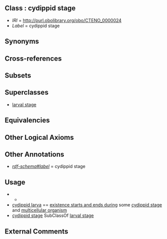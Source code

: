 
## Class : cydippid stage

 * *IRI* = http://purl.obolibrary.org/obo/CTENO_0000024
 * *Label* = cydippid stage

## Synonyms


## Cross-references


## Subsets


## Superclasses

 * [larval stage](../../UBERON/69/UBERON_0000069.md)

## Equivalencies


## Other Logical Axioms


## Other Annotations

 * *[rdf-schema#label](../../el/rdf-schema#label.md)* = cydippid stage

## Usage

 * -
 * [cydippid larva](../../CTENO/23/CTENO_0000023.md) == [existence starts and ends during](../../core#existence/ng/core#existence_starts_and_ends_during.md) some [cydippid stage](../../CTENO/24/CTENO_0000024.md) and [multicellular organism](../../UBERON/68/UBERON_0000468.md)
 * [cydippid stage](../../CTENO/24/CTENO_0000024.md) SubClassOf [larval stage](../../UBERON/69/UBERON_0000069.md)

## External Comments

